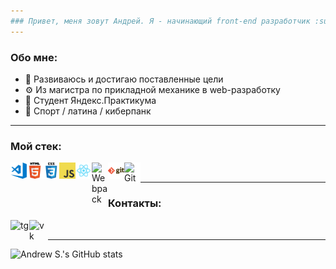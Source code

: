 ```yaml
---
### Привет, меня зовут Андрей. Я - начинающий front-end разработчик :sunglasses:
---
```

### Обо мне:
* :muscle: Развиваюсь и достигаю поставленные цели
* :gear: Из магистра по прикладной механике в web-разработку
* :orange_book: Студент Яндекс.Практикума
* :purple_heart: Спорт / латина / киберпанк
---
### Мой стек:
<img align="left" alt="Visual Studio Code" width="26px" src="https://raw.githubusercontent.com/github/explore/80688e429a7d4ef2fca1e82350fe8e3517d3494d/topics/visual-studio-code/visual-studio-code.png" />
<img align="left" alt="HTML5" width="26px" src="https://raw.githubusercontent.com/github/explore/80688e429a7d4ef2fca1e82350fe8e3517d3494d/topics/html/html.png" />
<img align="left" alt="CSS3" width="26px" src="https://raw.githubusercontent.com/github/explore/80688e429a7d4ef2fca1e82350fe8e3517d3494d/topics/css/css.png" />
<img align="left" alt="JavaScript" width="26px" src="https://raw.githubusercontent.com/github/explore/80688e429a7d4ef2fca1e82350fe8e3517d3494d/topics/javascript/javascript.png" />
<img align="left" alt="React" width="26px" src="https://raw.githubusercontent.com/github/explore/80688e429a7d4ef2fca1e82350fe8e3517d3494d/topics/react/react.png" />
<img align="left" alt="Webpack" width="26px" src="https://camo.githubusercontent.com/2d683cb5e5b81f048a2b88929288bbc6ae6a2ea9e6a44c48d8664edd78b2a69c/68747470733a2f2f63646e2e776f726c64766563746f726c6f676f2e636f6d2f6c6f676f732f7765627061636b2d69636f6e2e737667" />
<img align="left" alt="Git" width="26px" src="https://raw.githubusercontent.com/github/explore/80688e429a7d4ef2fca1e82350fe8e3517d3494d/topics/git/git.png" />
<img align="left" alt="Git" width="26px" style="background-color: #fff" src="https://avatars.githubusercontent.com/u/223412?s=280&v=4" />
<br />

---

### Контакты:
[<img align="left" alt="tg" width="30px" src="https://pngicon.ru/file/uploads/telegram.png" />](https://t.me/andrey_sdrv)
[<img align="left" alt="vk" width="30px" src="https://img.icons8.com/color/452/vk-com.png" />](https://vk.com/samsepiol1337)
<br />

---

![Andrew S.'s GitHub stats](https://github-readme-stats.vercel.app/api?username=totalretard&show_icons=true&hide_border=false&theme=tokyonight)
